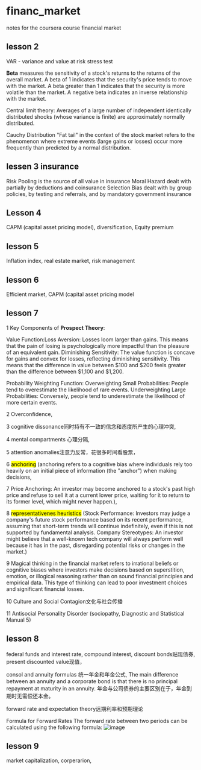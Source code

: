 # financ_market
notes for the coursera course financial market


## lesson 2 

VAR - variance and value at risk
stress test

<b>Beta</b> measures the sensitivity of a stock's returns to the returns of the overall market.
A beta of 1 indicates that the security's price tends to move with the market.
A beta greater than 1 indicates that the security is more volatile than the market.
A negative beta indicates an inverse relationship with the market.

Central limit theory: Averages of a large number of independent identically distributed shocks (whose variance is finite) are approximately normally distributed.

Cauchy Distribution
"Fat tail" in the context of the stock market refers to the phenomenon where extreme events (large gains or losses) occur more frequently than predicted by a normal distribution. 



## lessen 3 insurance

Risk Pooling is the source of all value in insurance
Moral Hazard dealt with partially by deductions and coinsurance
Selection Bias dealt with by group policies, by testing and referrals, and by mandatory government insurance



## Lesson 4
CAPM (capital asset pricing model), diversification, Equity premium 



## lesson 5
Inflation index, real estate market, risk management



## lesson 6
Efficient market, CAPM (capital asset pricing model



## lesson 7
1 Key Components of <b>Prospect Theory</b>:

Value Function:Loss Aversion: Losses loom larger than gains. This means that the pain of losing is psychologically more impactful than the pleasure of an equivalent gain.
Diminishing Sensitivity: The value function is concave for gains and convex for losses, reflecting diminishing sensitivity. This means that the difference in value between $100 and $200 feels greater than the difference between $1,100 and $1,200.

Probability Weighting Function:
Overweighting Small Probabilities: People tend to overestimate the likelihood of rare events.
Underweighting Large Probabilities: Conversely, people tend to underestimate the likelihood of more certain events.

2 Overconfidence, 

3 cognitive dissonance同时持有不一致的信念和态度所产生的心理冲突, 

4 mental compartments 心理分隔, 

5 attention anomalies注意力反常，花很多时间看股票， 

6 <mark>anchoring</mark> (anchoring refers to a cognitive bias where individuals rely too heavily on an initial piece of information (the "anchor") when making decisions, 

7 Price Anchoring: An investor may become anchored to a stock's past high price and refuse to sell it at a current lower price, waiting for it to return to its former level, which might never happen.), 

8 <mark>representativenes heuristics</mark> (Stock Performance: Investors may judge a company's future stock performance based on its recent performance, assuming that short-term trends will continue indefinitely, even if this is not supported by fundamental analysis. Company Stereotypes: An investor might believe that a well-known tech company will always perform well because it has in the past, disregarding potential risks or changes in the market.)

9 Magical thinking in the financial market refers to irrational beliefs or cognitive biases where investors make decisions based on superstition, emotion, or illogical reasoning rather than on sound financial principles and empirical data. This type of thinking can lead to poor investment choices and significant financial losses.

10 Culture and Social Contagion文化与社会传播

11 Antisocial Personality Disorder (sociopathy,  Diagnostic and Statistical Manual 5) 

## lesson 8
federal funds and interest rate, compound interest, discount bonds贴现债券, present discounted value现值， 

consol and annuity formulas 统一年金和年金公式,  The main difference between an annuity and a corporate bond is that there is no principal repayment at maturity in an annuity. 年金与公司债券的主要区别在于，年金到期时无需偿还本金。

forward rate and expectation theory远期利率和预期理论

Formula for Forward Rates
The forward rate between two periods can be calculated using the following formula:
![image](https://github.com/user-attachments/assets/7b39eaf4-8ba7-4b86-abb9-2f086e443bc5)

## lesson 9
market capitalization, corperarion, 

